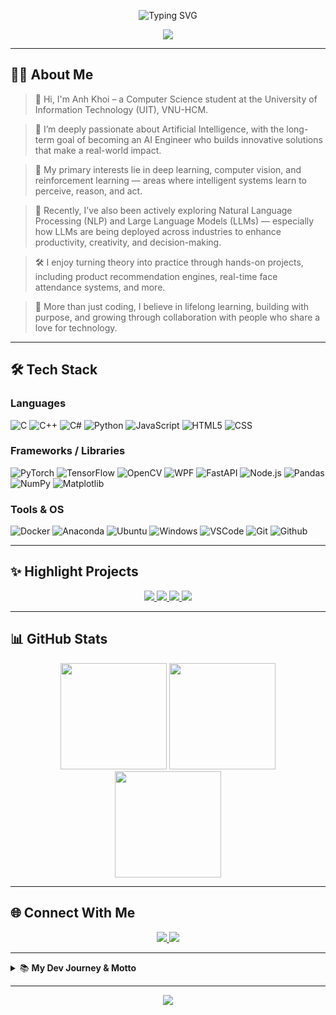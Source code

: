 <!-- Anh Khoi's Modern GitHub Profile README -->

<p align="center">
  <img src="https://readme-typing-svg.demolab.com?font=Fira+Code&weight=600&duration=3000&pause=1000&color=3AD1C9&background=060A0CD7&center=true&vCenter=true&width=500&lines=Hi+there%2C+I'm+Anh+Khoi!;AI+Engineer+in+the+making.;Welcome+to+my+coding+universe!+%F0%9F%9A%80" alt="Typing SVG" />
</p>

<div align="center">
  <img src="https://capsule-render.vercel.app/api?type=waving&color=0:fc466b,100:3f5efb&height=140&section=header&text=Welcome%20to%20Khoi's%20World!&fontSize=30&fontAlign=50&fontColor=ffffff" />
</div>

---

## 👨‍💻 About Me

> 👋 Hi, I'm Anh Khoi – a Computer Science student at the University of Information Technology (UIT), VNU-HCM.

> 🎯 I’m deeply passionate about Artificial Intelligence, with the long-term goal of becoming an AI Engineer who builds innovative solutions that make a real-world impact.

> 🧠 My primary interests lie in deep learning, computer vision, and reinforcement learning — areas where intelligent systems learn to perceive, reason, and act.

> 💬 Recently, I’ve also been actively exploring Natural Language Processing (NLP) and Large Language Models (LLMs) — especially how LLMs are being deployed across industries to enhance productivity, creativity, and decision-making.

> 🛠️ I enjoy turning theory into practice through hands-on projects, including product recommendation engines, real-time face attendance systems, and more.

> 🚀 More than just coding, I believe in lifelong learning, building with purpose, and growing through collaboration with people who share a love for technology.
---

## 🛠️ Tech Stack

### **Languages**
![C](https://img.shields.io/badge/C-00599C?style=for-the-badge&logo=c&logoColor=white)
![C++](https://img.shields.io/badge/C++-00599C?style=for-the-badge&logo=cplusplus&logoColor=white)
![C#](https://img.shields.io/badge/C%23-239120?style=for-the-badge&logo=csharp&logoColor=white)
![Python](https://img.shields.io/badge/Python-3670A0?style=for-the-badge&logo=python&logoColor=ffdd54)
![JavaScript](https://img.shields.io/badge/JavaScript-F7DF1E?style=for-the-badge&logo=javascript&logoColor=323330)
![HTML5](https://img.shields.io/badge/HTML5-e34c26?style=for-the-badge&logo=html5&logoColor=white)
![CSS](https://img.shields.io/badge/CSS-1572b6?style=for-the-badge&logo=css3&logoColor=white)


### **Frameworks / Libraries**
![PyTorch](https://img.shields.io/badge/PyTorch-EE4C2C?style=for-the-badge&logo=pytorch&logoColor=white)
![TensorFlow](https://img.shields.io/badge/TensorFlow-FF6F00?style=for-the-badge&logo=tensorflow&logoColor=white)
![OpenCV](https://img.shields.io/badge/OpenCV-27338e?style=for-the-badge&logo=opencv&logoColor=white)
![WPF](https://img.shields.io/badge/WPF-68217A?style=for-the-badge&logo=windows&logoColor=white)
![FastAPI](https://img.shields.io/badge/FastAPI-009688?style=for-the-badge&logo=fastapi&logoColor=white)
![Node.js](https://img.shields.io/badge/Node.js-339933?style=for-the-badge&logo=node.js&logoColor=white)
![Pandas](https://img.shields.io/badge/Pandas-150458?style=for-the-badge&logo=pandas&logoColor=white)
![NumPy](https://img.shields.io/badge/NumPy-013243?style=for-the-badge&logo=numpy&logoColor=white)
![Matplotlib](https://img.shields.io/badge/Matplotlib-3F4F75?style=for-the-badge&logo=matplotlib&logoColor=white)

### **Tools & OS**
![Docker](https://img.shields.io/badge/Docker-2496ED?style=for-the-badge&logo=docker&logoColor=white)
![Anaconda](https://img.shields.io/badge/Anaconda-44A833?style=for-the-badge&logo=anaconda&logoColor=white)
![Ubuntu](https://img.shields.io/badge/Ubuntu-E95420?style=for-the-badge&logo=ubuntu&logoColor=white)
![Windows](https://img.shields.io/badge/Windows-0078D6?style=for-the-badge&logo=windows&logoColor=white)
![VSCode](https://img.shields.io/badge/VSCode-007ACC?style=for-the-badge&logo=visual-studio-code&logoColor=white)
![Git](https://img.shields.io/badge/Git-F05032?style=for-the-badge&logo=git&logoColor=white)
![Github](https://img.shields.io/badge/Github-181717?style=for-the-badge&logo=github&logoColor=white)

---

## ✨ Highlight Projects

<div align="center">

<a href="https://github.com/KhoiBui16/Product-Recommendation-System">
  <img src="https://github-readme-stats.vercel.app/api/pin/?username=KhoiBui16&repo=Product-Recommendation-System&theme=radical" />
</a>
<a href="https://github.com/KhoiBui16/face-attendance-app">
  <img src="https://github-readme-stats.vercel.app/api/pin/?username=KhoiBui16&repo=face-attendance-app&theme=radical" />
</a>
<a href="https://github.com/KhoiBui16/catdog-classifier-inference-fastapi">
  <img src="https://github-readme-stats.vercel.app/api/pin/?username=KhoiBui16&repo=catdog-classifier-inference-fastapi&theme=radical" />
</a>
<a href="https://github.com/KhoiBui16/Project_Traffic_Sign_Detection">
  <img src="https://github-readme-stats.vercel.app/api/pin/?username=KhoiBui16&repo=Project_Traffic_Sign_Detection&theme=radical" />
</a>

</div>

---

## 📊 GitHub Stats

<div align="center">
  <img src="https://github-readme-stats.vercel.app/api?username=KhoiBui16&theme=radical&hide_border=false&include_all_commits=true&count_private=true" height="170"/>
  <img src="https://github-readme-streak-stats.herokuapp.com/?user=KhoiBui16&theme=radical&hide_border=false" height="170"/>
  <img src="https://github-readme-stats.vercel.app/api/top-langs/?username=KhoiBui16&theme=radical&hide_border=false&layout=compact" height="170"/>
</div>

---

## 🌐 Connect With Me

<p align="center">
  <a href="mailto:khoib1601@gmail.com">
    <img src="https://img.shields.io/badge/Gmail-khoib1601@gmail.com-D14836?style=for-the-badge&logo=gmail&logoColor=white"/>
  </a>
  <a href="https://www.linkedin.com/in/khoi-bui-86508b297/">
    <img src="https://img.shields.io/badge/LinkedIn-Khoi%20Bui-0077B5?style=for-the-badge&logo=linkedin&logoColor=white"/>
  </a>
</p>

---

<details>
<summary>📚 <b>My Dev Journey & Motto</b></summary>
<br>

> 🌱 Always learning, always curious.  
> 💡 Exploring AI, Data Science, and more.  
> 🤝 Open to collaboration and new opportunities.

> <img src="https://media.giphy.com/media/l41lFw057lAJQMwg0/giphy.gif" width="30"> "Code with purpose, learn with passion, and build for impact!"

</details>

---

<div align="center">
  <img src="https://capsule-render.vercel.app/api?type=waving&color=0:fc466b,100:3f5efb&height=100&section=footer"/>
</div>
